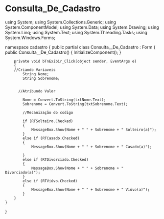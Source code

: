 # Consulta_De_Cadastro



using System;
using System.Collections.Generic;
using System.ComponentModel;
using System.Data;
using System.Drawing;
using System.Linq;
using System.Text;
using System.Threading.Tasks;
using System.Windows.Forms;

namespace cadastro
{
    public partial class Consulta__De_Cadastro : Form
    {
        public Consulta__De_Cadastro()
        {
            InitializeComponent();
        }

        private void bTnExibir_Click(object sender, EventArgs e)
        {
        //Criando Variaveis
            String Nome;
            String Sobrenome; 
            
            
          //Atribundo Valor
        
            Nome = Convert.ToString(txtNome.Text);
            Sobrenome = Convert.ToString(txtSobrenome.Text);
            
            //Mecanização do codigo

            if (RTSolteiro.Checked)
            {
                MessageBox.Show(Nome + " " + Sobrenome + " Solteiro(a)");
            }
            else if (RTCasado.Checked)
            {
                MessageBox.Show(Nome + " " + Sobrenome + " Casado(a)");

            }
            else if (RTDivorciado.Checked)
            {
                MessageBox.Show(Nome + " " + Sobrenome + " Divorciado(a)");
            }
            else if (RTViúvo.Checked)
            {
                MessageBox.Show(Nome + " " + Sobrenome + " Viúvo(a)");
            }
        }
    }
}

